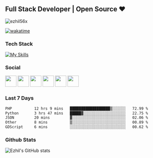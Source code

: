 Full Stack Developer | Open Source ❤️
------------------------------------------------

<!---* 🌍  I'm based in Chennai, Tamil Nadu, India --->
<!---* 🖥️  See my portfolio at [Ezhil](https://ezhil.tk) --->
<!---* ✉️  You can contact me at [ezhil56x.contact@gmail.com](mailto:ezhil56x.contact@gmail.com) --->
<p align="left"> <img src="https://komarev.com/ghpvc/?username=ezhil56x&label=Profile%20views&color=0e75b6&style=flat" alt="ezhil56x" /> </p>

[![wakatime](https://wakatime.com/badge/user/e780b5d2-6a76-4fde-a594-4ff159327ad3.svg)](https://wakatime.com/@e780b5d2-6a76-4fde-a594-4ff159327ad3)

### Tech Stack

[![My Skills](https://skillicons.dev/icons?i=c,cpp,py,java,kotlin,js,php,html,css,bootstrap,react,ts,nextjs,jquery,flask,nodejs,express,mysql,postgres,mongodb,docker,aws,firebase,vercel,cloudflare,jenkins,docker,nginx,figma&theme=dark&perline=15)](https://skillicons.dev)

### Social

<p align="left">
	<a href="https://discord.com/users/ezhil56x" target="_blank" rel="noreferrer"
		><img
			src="https://skillicons.dev/icons?i=discord&theme=dark"
			width="36"
			height="36"
	/></a>
	<a href="https://www.github.com/ezhil56x" target="_blank" rel="noreferrer"
		><img
			src="https://skillicons.dev/icons?i=github&theme=dark"
			width="36"
			height="36"
	/></a>
	<a href="https://git.selfmade.ninja/ezhil930" target="_blank" rel="noreferrer"
		><img
			src="https://skillicons.dev/icons?i=git&theme=dark"
			width="36"
			height="36"
	/></a>
	<a href="http://www.instagram.com/ezhil56x" target="_blank" rel="noreferrer"
		><img
			src="https://skillicons.dev/icons?i=instagram&theme=dark"
			width="36"
			height="36"
	/></a>
	<a
		href="https://www.linkedin.com/in/ezhilshanmugham"
		target="_blank"
		rel="noreferrer"
		><img
			src="https://skillicons.dev/icons?i=linkedin&theme=dark"
			width="36"
			height="36"
	/></a>
	<a href="https://www.twitter.com/ezhil56x" target="_blank" rel="noreferrer"
		><img
			src="https://skillicons.dev/icons?i=twitter&theme=dark"
			width="36"
			height="36"
	/></a>
</p>


### Last 7 Days

<!--START_SECTION:waka-->

```txt
PHP          12 hrs 9 mins   ██████████████████▒░░░░░░   72.99 %
Python       3 hrs 47 mins   █████▓░░░░░░░░░░░░░░░░░░░   22.75 %
JSON         20 mins         ▓░░░░░░░░░░░░░░░░░░░░░░░░   02.06 %
Other        8 mins          ▒░░░░░░░░░░░░░░░░░░░░░░░░   00.89 %
GDScript     6 mins          ░░░░░░░░░░░░░░░░░░░░░░░░░   00.62 %
```

<!--END_SECTION:waka-->
### Github Stats

![Ezhil's GitHub stats](https://github-readme-stats.vercel.app/api?username=ezhil56x&theme=dark&show_icons=true)
